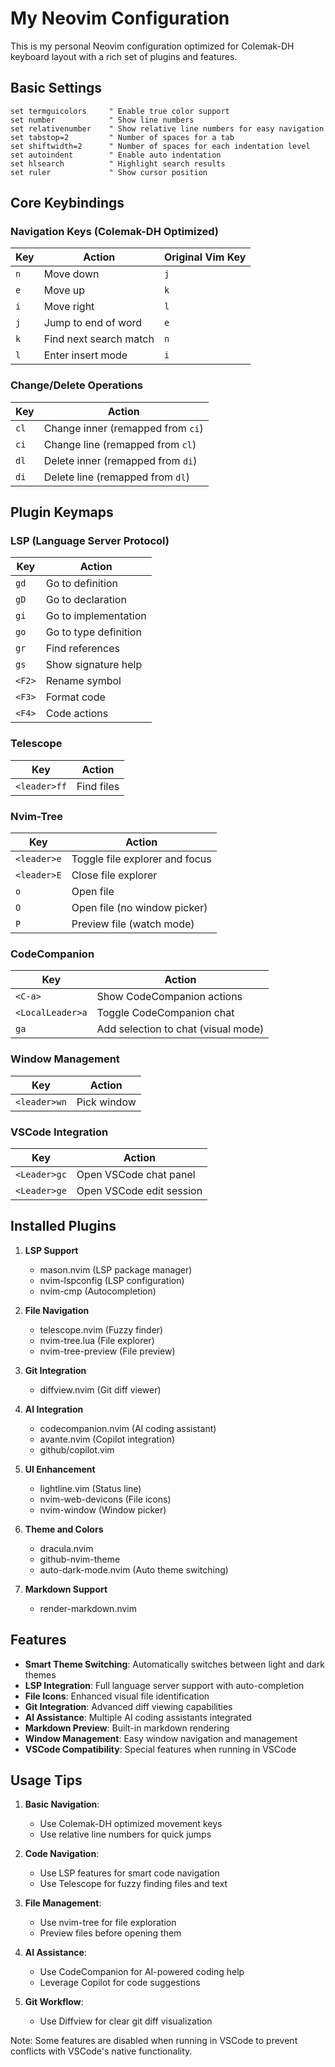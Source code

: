 # My Neovim Configuration

This is my personal Neovim configuration optimized for Colemak-DH keyboard layout with a rich set of plugins and features.

## Basic Settings

```vim
set termguicolors     " Enable true color support
set number            " Show line numbers
set relativenumber    " Show relative line numbers for easy navigation
set tabstop=2         " Number of spaces for a tab
set shiftwidth=2      " Number of spaces for each indentation level
set autoindent        " Enable auto indentation
set hlsearch          " Highlight search results
set ruler             " Show cursor position
```

## Core Keybindings

### Navigation Keys (Colemak-DH Optimized)
| Key | Action | Original Vim Key |
|-----|--------|-----------------|
| `n` | Move down | `j` |
| `e` | Move up | `k` |
| `i` | Move right | `l` |
| `j` | Jump to end of word | `e` |
| `k` | Find next search match | `n` |
| `l` | Enter insert mode | `i` |

### Change/Delete Operations
| Key | Action |
|-----|--------|
| `cl` | Change inner (remapped from `ci`) |
| `ci` | Change line (remapped from `cl`) |
| `dl` | Delete inner (remapped from `di`) |
| `di` | Delete line (remapped from `dl`) |

## Plugin Keymaps

### LSP (Language Server Protocol)
| Key | Action |
|-----|--------|
| `gd` | Go to definition |
| `gD` | Go to declaration |
| `gi` | Go to implementation |
| `go` | Go to type definition |
| `gr` | Find references |
| `gs` | Show signature help |
| `<F2>` | Rename symbol |
| `<F3>` | Format code |
| `<F4>` | Code actions |

### Telescope
| Key | Action |
|-----|--------|
| `<leader>ff` | Find files |

### Nvim-Tree
| Key | Action |
|-----|--------|
| `<leader>e` | Toggle file explorer and focus |
| `<leader>E` | Close file explorer |
| `o` | Open file |
| `O` | Open file (no window picker) |
| `P` | Preview file (watch mode) |

### CodeCompanion
| Key | Action |
|-----|--------|
| `<C-a>` | Show CodeCompanion actions |
| `<LocalLeader>a` | Toggle CodeCompanion chat |
| `ga` | Add selection to chat (visual mode) |

### Window Management
| Key | Action |
|-----|--------|
| `<leader>wn` | Pick window |

### VSCode Integration
| Key | Action |
|-----|--------|
| `<Leader>gc` | Open VSCode chat panel |
| `<Leader>ge` | Open VSCode edit session |

## Installed Plugins

1. **LSP Support**
   - mason.nvim (LSP package manager)
   - nvim-lspconfig (LSP configuration)
   - nvim-cmp (Autocompletion)

2. **File Navigation**
   - telescope.nvim (Fuzzy finder)
   - nvim-tree.lua (File explorer)
   - nvim-tree-preview (File preview)

3. **Git Integration**
   - diffview.nvim (Git diff viewer)

4. **AI Integration**
   - codecompanion.nvim (AI coding assistant)
   - avante.nvim (Copilot integration)
   - github/copilot.vim

5. **UI Enhancement**
   - lightline.vim (Status line)
   - nvim-web-devicons (File icons)
   - nvim-window (Window picker)

6. **Theme and Colors**
   - dracula.nvim
   - github-nvim-theme
   - auto-dark-mode.nvim (Auto theme switching)

7. **Markdown Support**
   - render-markdown.nvim

## Features

- **Smart Theme Switching**: Automatically switches between light and dark themes
- **LSP Integration**: Full language server support with auto-completion
- **File Icons**: Enhanced visual file identification
- **Git Integration**: Advanced diff viewing capabilities
- **AI Assistance**: Multiple AI coding assistants integrated
- **Markdown Preview**: Built-in markdown rendering
- **Window Management**: Easy window navigation and management
- **VSCode Compatibility**: Special features when running in VSCode

## Usage Tips

1. **Basic Navigation**:
   - Use Colemak-DH optimized movement keys
   - Use relative line numbers for quick jumps

2. **Code Navigation**:
   - Use LSP features for smart code navigation
   - Use Telescope for fuzzy finding files and text

3. **File Management**:
   - Use nvim-tree for file exploration
   - Preview files before opening them

4. **AI Assistance**:
   - Use CodeCompanion for AI-powered coding help
   - Leverage Copilot for code suggestions

5. **Git Workflow**:
   - Use Diffview for clear git diff visualization

Note: Some features are disabled when running in VSCode to prevent conflicts with VSCode's native functionality.
